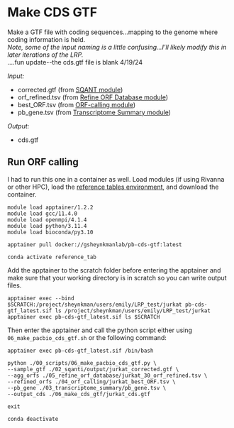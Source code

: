 # Make CDS GTF
Make a GTF file with coding sequences...mapping to the genome where coding information is held.<br />
*Note, some of the input naming is a little confusing...I'll likely modify this in later iterations of the LRP.*<br />
....fun update--the cds.gtf file is blank 4/19/24 <br/>

_Input:_ <br />
- corrected.gtf (from [SQANT module](https://github.com/efwatts/LRP_Troubleshooting/tree/main/02_SQANTI))
- orf_refined.tsv (from [Refine ORF Database module](https://github.com/efwatts/LRP_Troubleshooting/tree/main/05_refine_orf_database)) 
- best_ORF.tsv (from [ORF-calling module](https://github.com/efwatts/LRP_Troubleshooting/tree/main/04_orf-calling))
- pb_gene.tsv (from [Transcriptome Summary module](https://github.com/efwatts/LRP_Troubleshooting/tree/main/03_transcriptome_summary))

_Output:_
- cds.gtf

## Run ORF calling
I had to run this one in a container as well. Load modules (if using Rivanna or other HPC), load the [reference tables environment](https://github.com/efwatts/LRP_Troubleshooting/blob/main/01_reference_tables/reference_tables.yml), and download the container. <br />
```
module load apptainer/1.2.2
module load gcc/11.4.0  
module load openmpi/4.1.4
module load python/3.11.4
module load bioconda/py3.10

apptainer pull docker://gsheynkmanlab/pb-cds-gtf:latest

conda activate reference_tab
```
Add the apptainer to the scratch folder before entering the apptainer and make sure that your working directory is in scratch so you can write output files.
```
apptainer exec --bind $SCRATCH:/project/sheynkman/users/emily/LRP_test/jurkat pb-cds-gtf_latest.sif ls /project/sheynkman/users/emily/LRP_test/jurkat
apptainer exec pb-cds-gtf_latest.sif ls $SCRATCH
```
Then enter the apptainer and call the python script either using `06_make_pacbio_cds_gtf.sh` or the following command: <br />
```
apptainer exec pb-cds-gtf_latest.sif /bin/bash

python ./00_scripts/06_make_pacbio_cds_gtf.py \
--sample_gtf ./02_sqanti/output/jurkat_corrected.gtf \
--agg_orfs ./05_refine_orf_database/jurkat_30_orf_refined.tsv \
--refined_orfs ./04_orf_calling/jurkat_best_ORF.tsv \
--pb_gene ./03_transcriptome_summary/pb_gene.tsv \
--output_cds ./06_make_cds_gtf/jurkat_cds.gtf

exit

conda deactivate 
```

